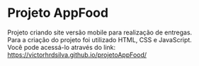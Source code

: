 # Projeto AppFood
Projeto criando site versão mobile para realização de entregas. <br>
Para a criação do projeto foi utilizado HTML, CSS e JavaScript. <br>
Você pode acessá-lo através do link: https://victorhrdsilva.github.io/projetoAppFood/
